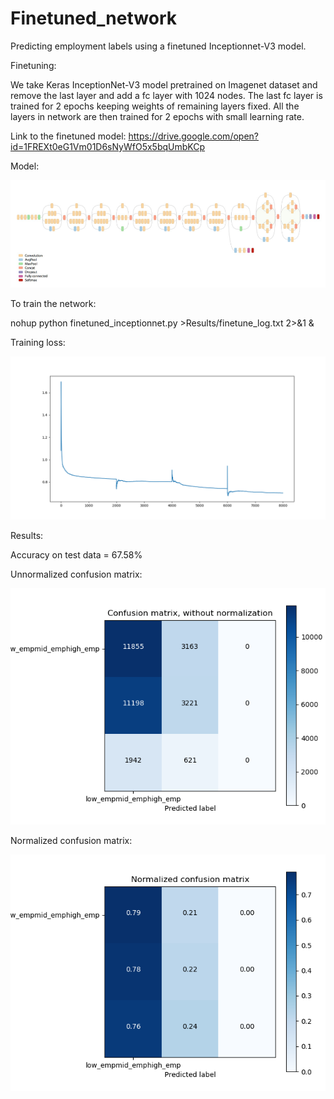# Finetuned_network

Predicting employment labels using a finetuned Inceptionnet-V3 model.

Finetuning:

We take Keras InceptionNet-V3 model pretrained on Imagenet dataset and remove the last layer and add a fc layer with 1024
nodes. The last fc layer is trained for 2 epochs keeping weights of remaining layers fixed. 
All the layers in network are then trained for 2 epochs with small learning rate.

Link to the finetuned model:
https://drive.google.com/open?id=1FREXt0eG1Vm01D6sNyWfO5x5bqUmbKCp

Model:

![Inceptionnet_V3](Results/Inceptionnet_V3.png)

To train the network:

nohup python finetuned_inceptionnet.py >Results/finetune_log.txt 2>&1 &

Training loss:

![train_loss](Results/finetuned_loss.png)


Results:

Accuracy on test data = 67.58%


Unnormalized confusion matrix:

![unnormalized_confusion_matrix](Results/finetuned_unnormalized_confusion_matrix.png)


Normalized confusion matrix:

![normalized_confusion_matrix](Results/finetuned_normalized_confusion_matrix.png)





